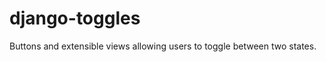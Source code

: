 django-toggles
==============

Buttons and extensible views allowing users to toggle between two states.
